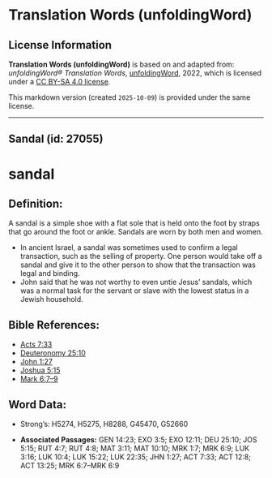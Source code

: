 # Translation Words (unfoldingWord)

## License Information

**Translation Words (unfoldingWord)** is based on and adapted from: _unfoldingWord® Translation Words_, [unfoldingWord](https://unfoldingword.org/utw), 2022, which is licensed under a [CC BY-SA 4.0 license](https://creativecommons.org/licenses/by-sa/4.0/legalcode.en).

This markdown version (created `2025-10-09`) is provided under the same license.



--------------------------------

## Sandal (id: 27055)

sandal
======

Definition:
-----------

A sandal is a simple shoe with a flat sole that is held onto the foot by straps that go around the foot or ankle. Sandals are worn by both men and women.

* In ancient Israel, a sandal was sometimes used to confirm a legal transaction, such as the selling of property. One person would take off a sandal and give it to the other person to show that the transaction was legal and binding.
* John said that he was not worthy to even untie Jesus’ sandals, which was a normal task for the servant or slave with the lowest status in a Jewish household.

Bible References:
-----------------

* [Acts 7:33](https://ref.ly/Acts7:33)
* [Deuteronomy 25:10](https://ref.ly/Deut25:10)
* [John 1:27](https://ref.ly/John1:27)
* [Joshua 5:15](https://ref.ly/Josh5:15)
* [Mark 6:7–9](https://ref.ly/Mark6:7-Mark6:9)

Word Data:
----------

* Strong’s: H5274, H5275, H8288, G45470, G52660

* **Associated Passages:** GEN 14:23; EXO 3:5; EXO 12:11; DEU 25:10; JOS 5:15; RUT 4:7; RUT 4:8; MAT 3:11; MAT 10:10; MRK 1:7; MRK 6:9; LUK 3:16; LUK 10:4; LUK 15:22; LUK 22:35; JHN 1:27; ACT 7:33; ACT 12:8; ACT 13:25; MRK 6:7–MRK 6:9

